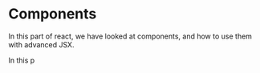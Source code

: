 # Components

In this part of react, we have looked at components, and how to use them with advanced JSX.

In this p